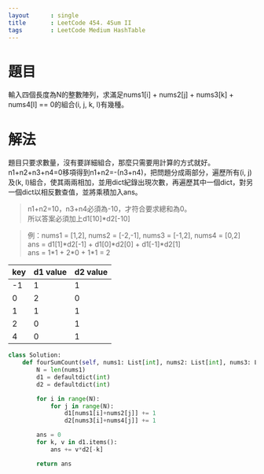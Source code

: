 ```yaml
---
layout      : single
title       : LeetCode 454. 4Sum II
tags 		: LeetCode Medium HashTable
---
```

# 題目
輸入四個長度為N的整數陣列，求滿足nums1[i] + nums2[j] + nums3[k] + nums4[l] == 0的組合(i, j, k, l)有幾種。

# 解法
題目只要求數量，沒有要詳細組合，那麼只需要用計算的方式就好。  
n1+n2+n3+n4=0移項得到n1+n2=-(n3+n4)，把問題分成兩部分，遍歷所有(i, j)及(k, l)組合，使其兩兩相加，並用dict紀錄出現次數，再遍歷其中一個dict，對另一個dict以相反數查值，並將乘積加入ans。  
>n1+n2=10，n3+n4必須為-10，才符合要求總和為0。  
所以答案必須加上d1[10]*d2[-10]  

>例：nums1 = [1,2], nums2 = [-2,-1], nums3 = [-1,2], nums4 = [0,2]  
ans = d1[1]\*d2[-1] + d1[0]\*d2[0] + d1[-1]\*d2[1]  
ans = 1\*1 + 2\*0 + 1\*1 = 2


key|d1 value| d2 value
----|----|----
-1|1|1
0|2|0
1|1|1
2|0|1
4|0|1


```python
class Solution:
    def fourSumCount(self, nums1: List[int], nums2: List[int], nums3: List[int], nums4: List[int]) -> int:
        N = len(nums1)
        d1 = defaultdict(int)
        d2 = defaultdict(int)

        for i in range(N):
            for j in range(N):
                d1[nums1[i]+nums2[j]] += 1
                d2[nums3[i]+nums4[j]] += 1

        ans = 0
        for k, v in d1.items():
            ans += v*d2[-k]

        return ans
```
